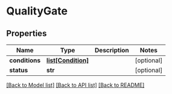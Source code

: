 # QualityGate

## Properties
Name | Type | Description | Notes
------------ | ------------- | ------------- | -------------
**conditions** | [**list[Condition]**](Condition.md) |  | [optional] 
**status** | **str** |  | [optional] 

[[Back to Model list]](../README.md#documentation-for-models) [[Back to API list]](../README.md#documentation-for-api-endpoints) [[Back to README]](../README.md)


